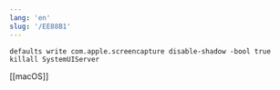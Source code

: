 ```yaml
---
lang: 'en'
slug: '/EE88B1'
---
```


```
defaults write com.apple.screencapture disable-shadow -bool true
killall SystemUIServer
```

[[macOS]]

